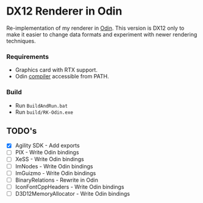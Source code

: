 # DX12 Renderer in Odin

Re-implementation of my renderer in [Odin](https://odin-lang.org/). This version is DX12 only to make it easier to change data formats and experiment with newer rendering techniques.

### Requirements

* Graphics card with RTX support.
* Odin [compiler](https://github.com/odin-lang/Odin/releases) accessible from PATH.

### Build

* Run `BuildAndRun.bat`
* Run `build/RK-Odin.exe`

## TODO's

- [x] Agility SDK - Add exports
- [ ] PIX - Write Odin bindings
- [ ] XeSS - Write Odin bindings
- [ ] ImNodes - Write Odin bindings
- [ ] ImGuizmo - Write Odin bindings
- [ ] BinaryRelations - Rewrite in Odin
- [ ] IconFontCppHeaders - Write Odin bindings
- [ ] D3D12MemoryAllocator - Write Odin bindings
